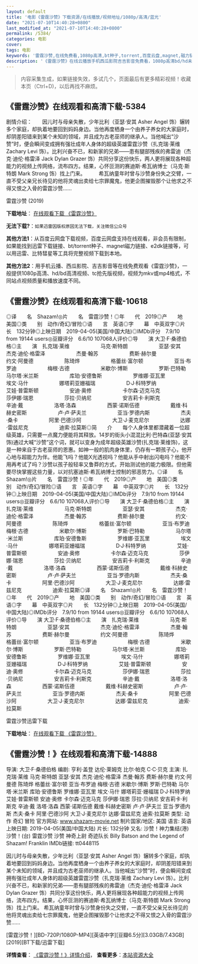 ```yaml
---
layout: default
title: '电影《雷霆沙赞》下载资源/在线播放/视频地址/1080p/高清/蓝光'
date: "2021-07-10T14:40:28+0800"
last_modified_at: "2021-07-10T14:40:28+0800"
permalink: /5384/
categories: 电影
cover:
tags: 电影
keywords: '雷霆沙赞,在线免费看,1080p高清,bt种子,torrent,百度云盘,magnet,磁力链,迅雷下载资源'
description: '《雷霆沙赞》在线云播放手机西瓜影院吉吉影音免费看，1080p高清bd/hd未删减完整版和tc抢先枪版，mkv/mp4格式，附带bt/torrent种子、magnet/磁力链、百度云盘、网盘资源迅雷下载链接'
---
```


>内容采集生成，如果链接失效，多试几个，页面最后有更多精彩视频！收藏本页（Ctrl+D)，以后再找不麻烦。


## 《雷霆沙赞》在线观看和高清下载-5384

剧情介绍：　　因儿时与母亲失散，少年比利（亚瑟·安其 Asher Angel 饰）辗转多个家庭，却执着地要回到妈妈身边。当他再度栖身一个由养子养女的大家庭时，却阴差阳错来到某个未知的领域，并且成为古老巫师的继承人。当他喊出“沙赞”时，便会瞬间变成拥有强壮成年人身体的超级英雄雷霆沙赞（扎克瑞·莱维 Zachary Levi 饰）。比利兴奋不已，和新家的兄弟——患有腿部残疾的弗雷迪（杰克·迪伦·格雷泽 Jack Dylan Grazer 饰）共同分享这份快乐，两人更将展现各种超能力的视频上传网络，流布四方。结果，心怀叵测的赛迪斯·希瓦纳博士（马克·斯特朗 Mark Strong 饰）找上门来。  　　希瓦纳童年时曾与沙赞身份失之交臂，一直不受父亲兄长待见的他将灵魂出卖给七宗罪魔鬼，他更企图摧毁那个让他求之不得又恨之入骨的雷霆沙赞……


雷霆沙赞 (2019)

**下载地址**： [在线观看下载 《雷霆沙赞》](https://www.btbtdy.me/btdy/dy16323.html) 


**无法下载?**：`如果迅雷因版权原因无法下载，关注微信公众号 `

**其他方法1**：从百度云网盘下载视频，百度云网盘支持在线观看，非会员有限制，如果能找到迅雷下载链接、bt/torrent种子、magnet磁力链接、e2dk链接等，可以用迅雷、比特彗星等工具将完整视频下载到本地。

**其他方法2**：用手机云播、西瓜影院、吉吉影音等在线免费观看《雷霆沙赞》，一般提供1080p高清、hd/bd高清视频、tc抢先版视频，视频为mkv或mp4格式，不同站点视频质量和播放速度不同。


## 《雷霆沙赞》在线观看和高清下载-10618

◎译　　名　Shazam!◎片　　名　雷霆沙赞！◎年　　代　2019◎产　　地　美国◎类　　别　动作/奇幻/冒险◎语　　言　英语◎字　　幕　中英双字◎片　　长　132分钟◎上映日期　2019-04-05(美国/中国大陆)◎IMDb评分　7.9/10 from 19144 users◎豆瓣评分　6.6/10 107068人评价◎导　　演 大卫·F·桑德伯格◎主　　演　扎克瑞·莱维　　　　　　马克·斯特朗　　　　　　亚瑟·安其　　　　　　杰克·迪伦·格雷泽　　　　　　杰曼·翰苏　　　　　　费斯·赫尔曼　　　　　　约文·阿曼德　　　　　　陈琦烨　　　　　　格蕾丝·富尔顿　　　　　　亚当·布罗迪　　　　　　梅根·古德　　　　　　米歇尔·博斯　　　　　　罗斯·巴特勒　　　　　　马尔塔·米兰斯　　　　　　库珀·安德鲁斯　　　　　　罗维娜·亚瓦里　　　　　　埃文·马什　　　　　　娜塔莉亚姗福瑞　　　　　　D·J·科特罗纳　　　　　　艾娃·普雷斯顿　　　　　　安迪·奥修　　　　　　卡尔森·迈克马克　　　　　　莎伊娜·瑞恩　　　　　　莎拉·贝纳尼　　　　　　安吉莉卡·利斯克　　　　　　辛迪·戴　　　　　　洛塔·洛森　　　　　　西蒙·诺斯伍德　　　　　　戴维·科赫史密斯　　　　　　卢·卢·萨夫兰　　　　　　亚当·罗德内斯　　　　　　杰夫·桑卡　　　　　　阿里·巴德沙阿　　　　　　大卫·J·麦克尼尔　　　　　　达娜·雷兹尼克　　　　　　迪索·拉莫斯◎简　　介　　每个人身体里都潜藏着一位超级英雄，只需要一点魔力便能将其释放。14岁的街头小混混比利·巴特森(亚瑟·安其饰)通过大喊“沙赞”这个词，就可以变身为成年超级英雄沙赞(扎克瑞·莱维饰)，这是一种来自于古老巫师的恩惠。如神一般的肌肉身体里，仍存有一颗孩子心，他开心地与超能力为伴。他能飞吗？他能X光透视吗？他能从手中射出闪电吗？他能不用再考试了吗？沙赞以孩子般轻率又鲁莽的方式，开始测试他的能力极限。但他需要尽快掌握这些力量，以对抗塞迪斯·希瓦纳博士控制的邪恶势力。◎译　　名　Shazam!◎片　　名　雷霆沙赞！◎年　　代　2019◎产　　地　美国◎类　　别　动作/奇幻/冒险◎语　　言　英语◎字　　幕　中英双字◎片　　长　132分钟◎上映日期　2019-04-05(美国/中国大陆)◎IMDb评分　7.9/10 from 19144 users◎豆瓣评分　6.6/10 107068人评价◎导　　演 大卫·F·桑德伯格◎主　　演　扎克瑞·莱维　　　　　　马克·斯特朗　　　　　　亚瑟·安其　　　　　　杰克·迪伦·格雷泽　　　　　　杰曼·翰苏　　　　　　费斯·赫尔曼　　　　　　约文·阿曼德　　　　　　陈琦烨　　　　　　格蕾丝·富尔顿　　　　　　亚当·布罗迪　　　　　　梅根·古德　　　　　　米歇尔·博斯　　　　　　罗斯·巴特勒　　　　　　马尔塔·米兰斯　　　　　　库珀·安德鲁斯　　　　　　罗维娜·亚瓦里　　　　　　埃文·马什　　　　　　娜塔莉亚姗福瑞　　　　　　D·J·科特罗纳　　　　　　艾娃·普雷斯顿　　　　　　安迪·奥修　　　　　　卡尔森·迈克马克　　　　　　莎伊娜·瑞恩　　　　　　莎拉·贝纳尼　　　　　　安吉莉卡·利斯克　　　　　　辛迪·戴　　　　　　洛塔·洛森　　　　　　西蒙·诺斯伍德　　　　　　戴维·科赫史密斯　　　　　　卢·卢·萨夫兰　　　　　　亚当·罗德内斯　　　　　　杰夫·桑卡　　　　　　阿里·巴德沙阿　　　　　　大卫·J·麦克尼尔　　　　　　达娜·雷兹尼克　　　　　　迪索·拉莫斯◎译　　名　Shazam!◎片　　名　雷霆沙赞！◎年　　代　2019◎产　　地　美国◎类　　别　动作/奇幻/冒险◎语　　言　英语◎字　　幕　中英双字◎片　　长　132分钟◎上映日期　2019-04-05(美国/中国大陆)◎IMDb评分　7.9/10 from 19144 users◎豆瓣评分　6.6/10 107068人评价◎导　　演 大卫·F·桑德伯格◎主　　演　扎克瑞·莱维　　　　　　马克·斯特朗　　　　　　亚瑟·安其　　　　　　杰克·迪伦·格雷泽　　　　　　杰曼·翰苏　　　　　　费斯·赫尔曼　　　　　　约文·阿曼德　　　　　　陈琦烨　　　　　　格蕾丝·富尔顿　　　　　　亚当·布罗迪　　　　　　梅根·古德　　　　　　米歇尔·博斯　　　　　　罗斯·巴特勒　　　　　　马尔塔·米兰斯　　　　　　库珀·安德鲁斯　　　　　　罗维娜·亚瓦里　　　　　　埃文·马什　　　　　　娜塔莉亚姗福瑞　　　　　　D·J·科特罗纳　　　　　　艾娃·普雷斯顿　　　　　　安迪·奥修　　　　　　卡尔森·迈克马克　　　　　　莎伊娜·瑞恩　　　　　　莎拉·贝纳尼　　　　　　安吉莉卡·利斯克　　　　　　辛迪·戴　　　　　　洛塔·洛森　　　　　　西蒙·诺斯伍德　　　　　　戴维·科赫史密斯　　　　　　卢·卢·萨夫兰　　　　　　亚当·罗德内斯　　　　　　杰夫·桑卡　　　　　　阿里·巴德沙阿　　　　　　大卫·J·麦克尼尔　　　　　　达娜·雷兹尼克　　　　　　迪索·拉莫斯


雷霆沙赞迅雷下载

**下载地址**： [在线观看下载 《雷霆沙赞》](https://www.993dy.com//vod-detail-id-35417.html) 


## 《雷霆沙赞！》在线观看和高清下载-14888

导演: 大卫·F·桑德伯格 编剧: 亨利·盖登 达伦·莱姆克 比尔·帕克 C·C·贝克 主演: 扎克瑞·莱维 马克·斯特朗 亚瑟·安其 杰克·迪伦·格雷泽 杰曼·翰苏 费斯·赫尔曼 约文·阿曼德 陈琦烨 格蕾丝·富尔顿 亚当·布罗迪 梅根·古德 米歇尔·博斯 罗斯·巴特勒 马尔塔·米兰斯 库珀·安德鲁斯 罗维娜·亚瓦里 埃文·马什 娜塔莉亚·姗福瑞 D·J·科特罗纳 艾娃·普雷斯顿 安迪·奥修 卡尔森·迈克马克 莎伊娜·瑞恩 莎拉·贝纳尼 安吉莉卡·利斯克 辛迪·戴 洛塔·洛森 西蒙·诺斯伍德 戴维·科赫史密斯 卢·卢·萨夫兰 亚当·罗德内斯 杰夫·桑卡 阿里·巴德沙阿 大卫·J·麦克尼尔 达娜·雷兹尼克 迪索·拉莫斯 类型: 动作 奇幻 冒险 官方网站: www.shazam-movie.net 制片国家/地区: 美国 语言: 英语 上映日期: 2019-04-05(美国/中国大陆) 片长: 132分钟 又名: 沙赞！神力集结(港) 沙赞！(台) 雷霆沙赞 沙赞 神奇上尉 奇迹队长 Billy Batson and the Legend of Shazam! Franklin IMDb链接: tt0448115

因儿时与母亲失散，少年比利（亚瑟·安其 Asher Angel 饰）辗转多个家庭，却执着地要回到妈妈身边。当他再度栖身一个由养子养女的大家庭时，却阴差阳错来到某个未知的领域，并且成为古老巫师的继承人。当他喊出“沙赞”时，便会瞬间变成拥有强壮成年人身体的超级英雄雷霆沙赞（扎克瑞·莱维 Zachary Levi 饰）。比利兴奋不已，和新家的兄弟——患有腿部残疾的弗雷迪（杰克·迪伦·格雷泽 Jack Dylan Grazer 饰）共同分享这份快乐，两人更将展现各种超能力的视频上传网络，流布四方。结果，心怀叵测的赛迪斯·希瓦纳博士（马克·斯特朗 Mark Strong 饰）找上门来。 希瓦纳童年时曾与沙赞身份失之交臂，一直不受父亲兄长待见的他将灵魂出卖给七宗罪魔鬼，他更企图摧毁那个让他求之不得又恨之入骨的雷霆沙赞……


[雷霆沙赞！][BD-720P/1080P-MP4][英语中字][豆瓣6.5分][3.03GB/7.43GB][2019][BT下载/迅雷下载]

**详情查看**： [《雷霆沙赞！》详情介绍](/movie/14888/)， **查看更多**：[本站资源大全](/movie/t/all/)

